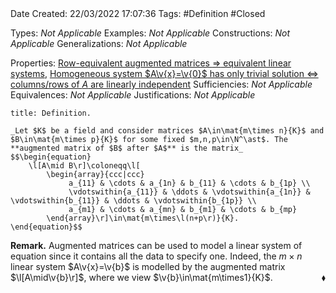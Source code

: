 <br />
<br />

Date Created: 22/03/2022 17:07:36
Tags: #Definition #Closed 

Types: _Not Applicable_
Examples: _Not Applicable_
Constructions: _Not Applicable_
Generalizations: _Not Applicable_

Properties: [Row-equivalent augmented matrices $\Rightarrow$ equivalent linear systems](Row-equivalent%20augmented%20matrices%20implies%20equivalent%20linear%20systems.md), [Homogeneous system $A\v{x}=\v{0}$ has only trivial solution $\Leftrightarrow$ columns$\slash$rows of $A$ are linearly independent](Homogeneous%20linear%20system%20only%20trivial%20solution%20iff%20columns%20slash%20rows%20of%20coefficient%20matrix%20are%20linearly%20independent.md)
Sufficiencies: _Not Applicable_
Equivalences: _Not Applicable_
Justifications: _Not Applicable_

``` ad-Definition
title: Definition.

_Let $K$ be a field and consider matrices $A\in\mat{m\times n}{K}$ and $B\in\mat{m\times p}{K}$ for some fixed $m,n,p\in\N^\ast$. The **augmented matrix of $B$ after $A$** is the matrix_
$$\begin{equation}
    \l[A\mid B\r]\coloneqq\l[
        \begin{array}{ccc|ccc}
             a_{11} & \cdots & a_{1n} & b_{11} & \cdots & b_{1p} \\
             \vdotswithin{a_{11}} & \ddots & \vdotswithin{a_{1n}} & \vdotswithin{b_{11}} & \ddots & \vdotswithin{b_{1p}} \\
             a_{m1} & \cdots & a_{mn} & b_{m1} & \cdots & b_{mp}
        \end{array}\r]\in\mat{m\times\l(n+p\r)}{K}.
\end{equation}$$

```

**Remark.** Augmented matrices can be used to model a linear system of equation since it contains all the data to specify one. Indeed, the $m\times n$ linear system $A\v{x}=\v{b}$ is modelled by the augmented matrix $\l[A\mid\v{b}\r]$, where we view $\v{b}\in\mat{m\times1}{K}$.<span style="float:right;">$\blacklozenge$</span>
